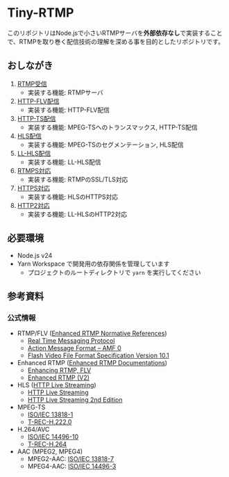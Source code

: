 # Tiny-RTMP

このリポジトリはNode.jsで小さいRTMPサーバを**外部依存なし**で実装することで、RTMPを取り巻く配信技術の理解を深める事を目的としたリポジトリです。

## おしながき

1. [RTMP受信](./01-tiny-rtmp-server/)
    * 実装する機能: RTMPサーバ
2. [HTTP-FLV配信](./02-tiny-http-flv-server/)
    * 実装する機能: HTTP-FLV配信
3. [HTTP-TS配信](./03-tiny-http-ts-server/)
    * 実装する機能: MPEG-TSへのトランスマックス, HTTP-TS配信
4. [HLS配信](./04-tiny-hls-server/)
    * 実装する機能: MPEG-TSのセグメンテーション, HLS配信
5. [LL-HLS配信](./05-tiny-llhls-server/)
    * 実装する機能: LL-HLS配信
6. [RTMPS対応](./XX-tiny-rtmps-server/)
    * 実装する機能: RTMPのSSL/TLS対応
7. [HTTPS対応](./XX-tiny-rtmps-https-hls-server/)
    * 実装する機能: HLSのHTTPS対応
8. [HTTP2対応](./XX-tiny-rtmps-http2-llhls-server/)
    * 実装する機能: LL-HLSのHTTP2対応

## 必要環境

- Node.js v24
- Yarn Workspace で開発用の依存関係を管理しています
    - プロジェクトのルートディレクトリで `yarn` を実行してください

## 参考資料

### 公式情報

- RTMP/FLV ([Enhanced RTMP Normative References](https://github.com/veovera/enhanced-rtmp/tree/main/docs/legacy))
    - [Real Time Messaging Protocol](https://github.com/veovera/enhanced-rtmp/blob/main/docs/legacy/rtmp-v1-0-spec.pdf)
    - [Action Message Format – AMF 0](https://github.com/veovera/enhanced-rtmp/blob/main/docs/legacy/amf0-file-format-spec.pdf)
    - [Flash Video File Format Specification Version 10.1](https://github.com/veovera/enhanced-rtmp/blob/main/docs/legacy/video-file-format-v10-1-spec.pdf)
- Enhanced RTMP ([Enhanced RTMP Documentations](https://github.com/veovera/enhanced-rtmp/tree/main/docs/enhanced))
    - [Enhancing RTMP, FLV](https://github.com/veovera/enhanced-rtmp/blob/main/docs/enhanced/enhanced-rtmp-v1.pdf)
    - [Enhanced RTMP (V2)](https://github.com/veovera/enhanced-rtmp/blob/main/docs/enhanced/enhanced-rtmp-v2.pdf)
- HLS ([HTTP Live Streaming](https://developer.apple.com/streaming/))
    - [HTTP Live Streaming](https://datatracker.ietf.org/doc/html/rfc8216)
    - [HTTP Live Streaming 2nd Edition](https://datatracker.ietf.org/doc/html/draft-pantos-hls-rfc8216bis)
- MPEG-TS
    - [ISO/IEC 13818-1](https://www.iso.org/standard/87619.html)
    - [T-REC-H.222.0](https://www.itu.int/rec/T-REC-H.222.0)
- H.264/AVC
    - [ISO/IEC 14496-10](https://www.iso.org/standard/87574.html)
    - [T-REC-H.264](https://www.itu.int/rec/T-REC-H.264)
- AAC (MPEG2, MPEG4)
    - MPEG2-AAC: [ISO/IEC 13818-7](https://www.iso.org/standard/43345.html)
    - MPEG4-AAC: [ISO/IEC 14496-3](https://www.iso.org/standard/76383.html)
